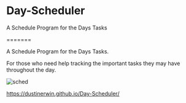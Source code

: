 # Day-Scheduler
A Schedule Program for the Days Tasks

=======

A Schedule Program for the Days Tasks.

For those who need help tracking the important tasks they may have throughout the day.


![sched](https://user-images.githubusercontent.com/70966543/97014138-f3952100-1517-11eb-9a0c-36d0bca7a6d7.gif)

https://dustinerwin.github.io/Day-Scheduler/

